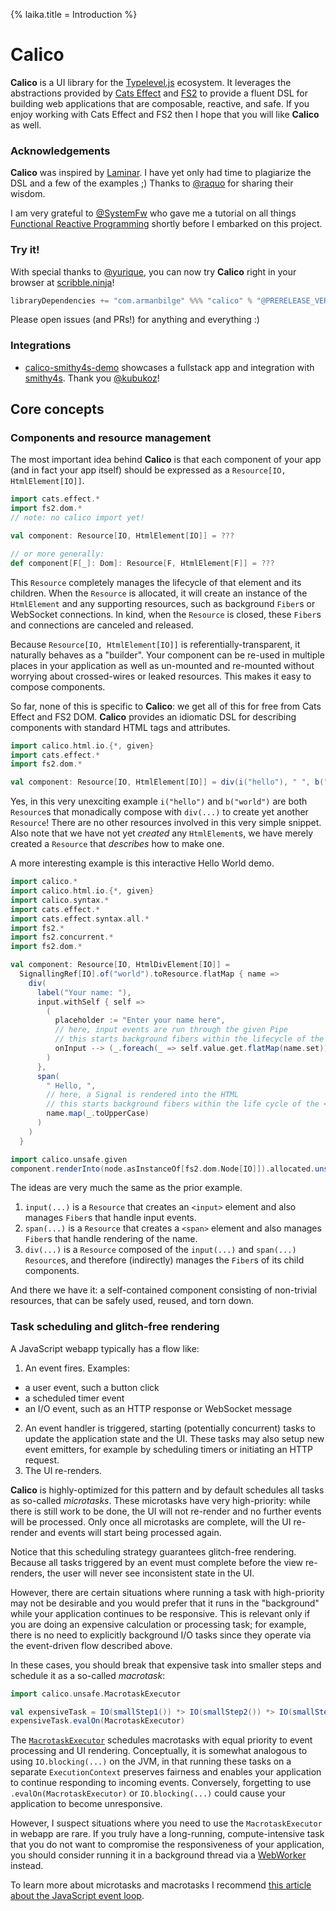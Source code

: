 {% laika.title = Introduction %}

# Calico

**Calico** is a UI library for the [Typelevel.js](https://typelevel.org/) ecosystem. It leverages the abstractions provided by [Cats Effect](https://typelevel.org/cats-effect/) and [FS2](https://fs2.io/) to provide a fluent DSL for building web applications that are composable, reactive, and safe. If you enjoy working with Cats Effect and FS2 then I hope that you will like **Calico** as well.

### Acknowledgements

**Calico** was inspired by [Laminar](https://Laminar.dev/). I have yet only had time to plagiarize the DSL and a few of the examples ;) Thanks to [@raquo](https://github.com/raquo/) for sharing their wisdom.

I am very grateful to [@SystemFw](https://github.com/SystemFw/) who gave me a tutorial on all things [Functional Reactive Programming](https://en.wikipedia.org/wiki/Functional_reactive_programming) shortly before I embarked on this project.

### Try it!

With special thanks to [@yurique](https://github.com/yurique/), you can now try **Calico** right in your browser at [scribble.ninja](https://scribble.ninja/)!

```scala
libraryDependencies += "com.armanbilge" %%% "calico" % "@PRERELEASE_VERSION@"
```

Please open issues (and PRs!) for anything and everything :)

### Integrations

- [calico-smithy4s-demo](https://github.com/kubukoz/calico-smithy4s-demo/) showcases a fullstack app and integration with [smithy4s](https://github.com/disneystreaming/smithy4s/). Thank you [@kubukoz](https://github.com/kubukoz/)!

## Core concepts

### Components and resource management

The most important idea behind **Calico** is that each component of your app (and in fact your app itself) should be expressed as a `Resource[IO, HtmlElement[IO]]`.

```scala
import cats.effect.*
import fs2.dom.*
// note: no calico import yet!

val component: Resource[IO, HtmlElement[IO]] = ???

// or more generally:
def component[F[_]: Dom]: Resource[F, HtmlElement[F]] = ???
```

This `Resource` completely manages the lifecycle of that element and its children. When the `Resource` is allocated, it will create an instance of the `HtmlElement` and any supporting resources, such as background `Fiber`s or WebSocket connections. In kind, when the `Resource` is closed, these `Fiber`s and connections are canceled and released.

Because `Resource[IO, HtmlElement[IO]]` is referentially-transparent, it naturally behaves as a "builder". Your component can be re-used in multiple places in your application as well as un-mounted and re-mounted without worrying about crossed-wires or leaked resources. This makes it easy to compose components.

So far, none of this is specific to **Calico**: we get all of this for free from Cats Effect and FS2 DOM. **Calico** provides an idiomatic DSL for describing components with standard HTML tags and attributes.
```scala mdoc:js:compile-only
import calico.html.io.{*, given}
import cats.effect.*
import fs2.dom.*

val component: Resource[IO, HtmlElement[IO]] = div(i("hello"), " ", b("world"))
```

Yes, in this very unexciting example `i("hello")` and `b("world")` are both `Resource`s that monadically compose with `div(...)` to create yet another `Resource`! There are no other resources involved in this very simple snippet. Also note that we have not yet _created_ any `HtmlElement`s, we have merely created a `Resource` that _describes_ how to make one.

A more interesting example is this interactive Hello World demo.

```scala mdoc:js:shared
import calico.*
import calico.html.io.{*, given}
import calico.syntax.*
import cats.effect.*
import cats.effect.syntax.all.*
import fs2.*
import fs2.concurrent.*
import fs2.dom.*

val component: Resource[IO, HtmlDivElement[IO]] =
  SignallingRef[IO].of("world").toResource.flatMap { name =>
    div(
      label("Your name: "),
      input.withSelf { self =>
        (
          placeholder := "Enter your name here",
          // here, input events are run through the given Pipe
          // this starts background fibers within the lifecycle of the <input> element
          onInput --> (_.foreach(_ => self.value.get.flatMap(name.set)))
        )
      },
      span(
        " Hello, ",
        // here, a Signal is rendered into the HTML
        // this starts background fibers within the life cycle of the <span> element
        name.map(_.toUpperCase)
      )
    )
  }
```

```scala mdoc:js:invisible
import calico.unsafe.given
component.renderInto(node.asInstanceOf[fs2.dom.Node[IO]]).allocated.unsafeRunAndForget()
```

The ideas are very much the same as the prior example.

1. `input(...)` is a `Resource` that creates an `<input>` element and also manages `Fiber`s that handle input events. 
2. `span(...)` is a `Resource` that creates a `<span>` element and also manages `Fiber`s that handle rendering of the name.
3. `div(...)` is a `Resource` composed of the `input(...)` and `span(...)` `Resource`s, and therefore (indirectly) manages the `Fiber`s of its child components.

And there we have it: a self-contained component consisting of non-trivial resources, that can be safely used, reused, and torn down.

### Task scheduling and glitch-free rendering

A JavaScript webapp typically has a flow like:

1. An event fires. Examples:
  - a user event, such a button click
  - a scheduled timer event
  - an I/O event, such as an HTTP response or WebSocket message
2. An event handler is triggered, starting (potentially concurrent) tasks to update the application state and the UI. These tasks may also setup new event emitters, for example by scheduling timers or initiating an HTTP request.
3. The UI re-renders.

**Calico** is highly-optimized for this pattern and by default schedules all tasks as so-called _microtasks_. These microtasks have very high-priority: while there is still work to be done, the UI will not re-render and no further events will be processed. Only once all microtasks are complete, will the UI re-render and events will start being processed again.

Notice that this scheduling strategy guarantees glitch-free rendering. Because all tasks triggered by an event must complete before the view re-renders, the user will never see inconsistent state in the UI.

However, there are certain situations where running a task with high-priority may not be desirable and you would prefer that it runs in the "background" while your application continues to be responsive. This is relevant only if you are doing an expensive calculation or processing task; for example, there is no need to explicitly background I/O tasks since they operate via the event-driven flow described above.

In these cases, you should break that expensive task into smaller steps and schedule it as a so-called _macrotask_:

```scala
import calico.unsafe.MacrotaskExecutor

val expensiveTask = IO(smallStep1()) *> IO(smallStep2()) *> IO(smallStep3()) *> ...
expensiveTask.evalOn(MacrotaskExecutor)
```

The [`MacrotaskExecutor`](https://github.com/scala-js/scala-js-macrotask-executor) schedules macrotasks with equal priority to event processing and UI rendering. Conceptually, it is somewhat analogous to using `IO.blocking(...)` on the JVM, in that running these tasks on a separate `ExecutionContext` preserves fairness and enables your application to continue responding to incoming events. Conversely, forgetting to use `.evalOn(MacrotaskExecutor)` or `IO.blocking(...)` could cause your application to become unresponsive.

However, I suspect situations where you need to use the `MacrotaskExecutor` in webapp are rare. If you truly have a long-running, compute-intensive task that you do not want to compromise the responsiveness of your application, you should consider running it in a background thread via a [WebWorker](https://developer.mozilla.org/en-US/docs/Web/API/Web_Workers_API) instead.

To learn more about microtasks and macrotasks I recommend [this article about the JavaScript event loop](https://javascript.info/event-loop).
